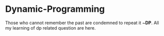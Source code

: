 # Dynamic-Programming 
Those who cannot remember the past are condemned to repeat it ~**DP**.
All my learning of dp related question are here.
